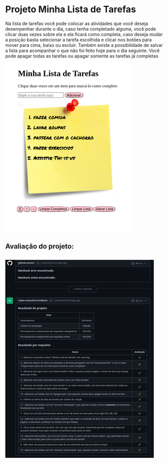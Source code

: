 <h1>Projeto Minha Lista de Tarefas</h1>
<p>Na lista de tarefas você pode colocar as atividades que você deseja desempenhar durante o dia, caso tenha completado alguma, você pode clicar duas vezes sobre ela e ela ficará como completa, caso deseja mudar a posição basta selecionar a tarefa escolhida e clicar nos botões para mover para cima, baixo ou excluir. Também existe a possibilidade de salvar a lista para acompanhar o que não foi feito hoje para o dia seguinte.
Você pode apagar todas as tarefas ou apagar somente as tarefas já completas</p>
<img src="/images/todo-list.png" alt="minha lista de tarefas">
<h2> Avaliação do projeto: <h2>

<img src="/images/nota-projeto.png" alt="avaliação do projeto" />
